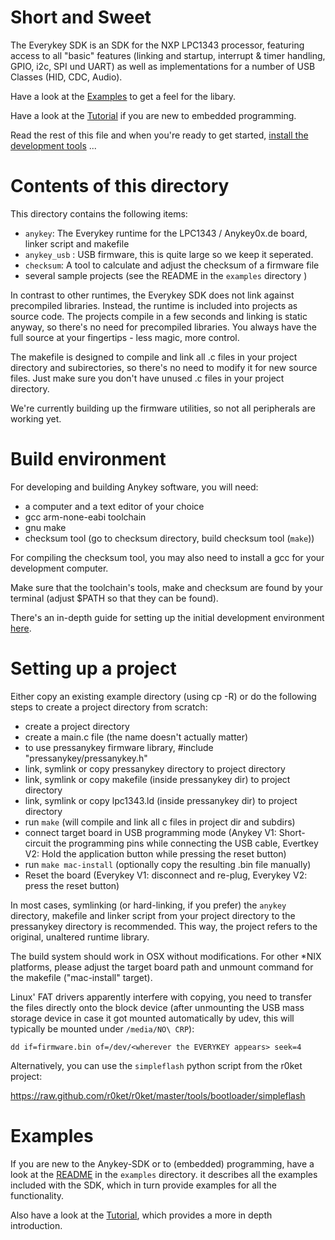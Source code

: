 Short and Sweet
===============

The Everykey SDK is an SDK for the NXP LPC1343 processor, featuring access
to all "basic" features (linking and startup, interrupt & timer
handling, GPIO, i2c, SPI und UART) as well as implementations for a
number of USB Classes (HID, CDC, Audio).

Have a look at the
[Examples](https://github.com/presseverykey/everykey-sdk/tree/master/examples)
to get a feel for the libary.

Have a look at the [Tutorial](https://github.com/presseverykey/everykey-tutorial) if
you are new to embedded programming.

Read the rest of this file and when you're ready to get started, [install
the development tools](https://github.com/presseverykey/everykey-toolchain-installer) ...

Contents of this directory
==========================

This directory contains the following items:

- `anykey`: The Everykey runtime for the LPC1343 / Anykey0x.de
  board, linker script and makefile
- `anykey_usb` : USB firmware, this is quite large so we keep it seperated.
- `checksum`: A tool to calculate and adjust the checksum of a firmware
  file
- several sample projects (see the README in the `examples` directory )

In contrast to other runtimes, the Everykey SDK does not link against
precompiled libraries. Instead, the runtime is included into projects as
source code. The projects compile in a few seconds and linking is static
anyway, so there's no need for precompiled libraries. You always have
the full source at your fingertips - less magic, more control.

The makefile is designed to compile and link all .c files in your
project directory and subirectories, so there's no need to modify it for
new source files. Just make sure you don't have unused .c files in your
project directory.

We're currently building up the firmware utilities, so not all
peripherals are working yet.

Build environment
=================

For developing and building Anykey software, you will need:

- a computer and a text editor of your choice
- gcc arm-none-eabi toolchain  
- gnu make
- checksum tool (go to checksum directory, build checksum tool (`make`))

For compiling the checksum tool, you may also need to install a gcc for your development computer.

Make sure that the toolchain's tools, make and checksum are found by your terminal (adjust $PATH so that they can be found).

There's an in-depth guide for setting up the initial development environment [here](https://github.com/presseverykey/everykey-tutorial/tree/master/lesson1).

Setting up a project
====================

Either copy an existing example directory (using cp -R) or do the
following steps to create a project directory from scratch:

- create a project directory
- create a main.c file (the name doesn't actually matter)
- to use pressanykey firmware library, #include
  "pressanykey/pressanykey.h"
- link, symlink or copy pressanykey directory to project directory
- link, symlink or copy makefile (inside pressanykey dir) to project
  directory
- link, symlink or copy lpc1343.ld (inside pressanykey dir) to project
  directory
- run `make` (will compile and link all c files in project dir and subdirs)
- connect target board in USB programming mode (Anykey V1: Short-circuit the programming pins while connecting the USB cable, Evertkey V2: Hold the application button while pressing the reset button)
- run `make mac-install` (optionally copy the resulting .bin file manually)
- Reset the board (Everykey V1: disconnect and re-plug, Everykey V2: press the reset button)

In most cases, symlinking (or hard-linking, if you prefer) the
`anykey` directory, makefile and linker script from your project
directory to the pressanykey directory is recommended. This way, the
project refers to the original, unaltered runtime library. 

The build system should work in OSX without modifications. For other
*NIX platforms, please adjust the target board path and unmount command
for the makefile ("mac-install" target).

Linux' FAT drivers apparently interfere with copying, you need to transfer
the files directly onto the block device (after unmounting the USB mass
storage device in case it got mounted automatically by udev, this will 
typically be mounted under `/media/NO\ CRP`):

    dd if=firmware.bin of=/dev/<wherever the EVERYKEY appears> seek=4
    
Alternatively, you can use the `simpleflash` python script from the
r0ket project:

https://raw.github.com/r0ket/r0ket/master/tools/bootloader/simpleflash

Examples
========

If you are new to the Anykey-SDK or to (embedded) programming, have a
look at the
[README](https://github.com/presseverykey/everykey-sdk/tree/master/examples)
in the `examples` directory. it describes all the examples included with
the SDK, which in turn provide examples for all the functionality.

Also have a look at the
[Tutorial](https://github.com/presseverykey/everykey-tutorial), which provides a
more in depth introduction.







